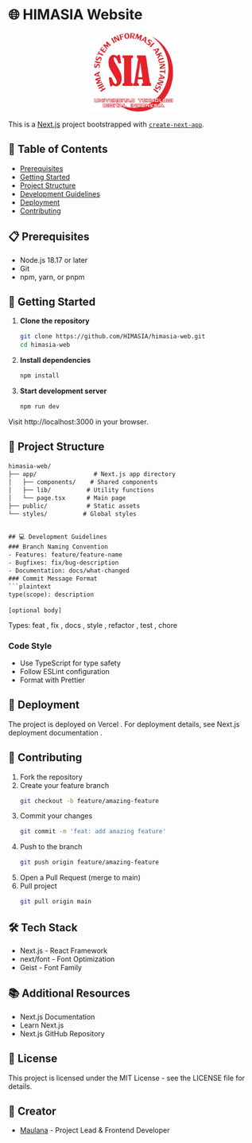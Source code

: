 # 🌐 HIMASIA Website

<p align="center">
  <img src="public/logo.png" alt="HIMASIA Logo" width="200"/>
</p>

This is a [Next.js](https://nextjs.org) project bootstrapped with [`create-next-app`](https://nextjs.org/docs/app/api-reference/cli/create-next-app).

## 📑 Table of Contents
- [Prerequisites](#prerequisites)
- [Getting Started](#getting-started)
- [Project Structure](#project-structure)
- [Development Guidelines](#development-guidelines)
- [Deployment](#deployment)
- [Contributing](#contributing)

## 📋 Prerequisites
- Node.js 18.17 or later
- Git
- npm, yarn, or pnpm

## 🚀 Getting Started

1. **Clone the repository**
   ```bash
   git clone https://github.com/HIMASIA/himasia-web.git
   cd himasia-web

2. **Install dependencies**
   ```bash
   npm install

3. **Start development server**
   ```bash
   npm run dev

Visit http://localhost:3000 in your browser.

## 📁 Project Structure
```plaintext
himasia-web/
├── app/                # Next.js app directory
│   ├── components/    # Shared components
│   ├── lib/          # Utility functions
│   └── page.tsx      # Main page
├── public/           # Static assets
└── styles/          # Global styles
 ```
```

## 💻 Development Guidelines
### Branch Naming Convention
- Features: feature/feature-name
- Bugfixes: fix/bug-description
- Documentation: docs/what-changed
### Commit Message Format
```plaintext
type(scope): description

[optional body]
 ```

Types: feat , fix , docs , style , refactor , test , chore

### Code Style
- Use TypeScript for type safety
- Follow ESLint configuration
- Format with Prettier
## 🚀 Deployment
The project is deployed on Vercel . For deployment details, see Next.js deployment documentation .

## 🤝 Contributing
1. Fork the repository
2. Create your feature branch
   ```bash
   git checkout -b feature/amazing-feature

3. Commit your changes
   ```bash
   git commit -m 'feat: add amazing feature'

4. Push to the branch
   ```bash
   git push origin feature/amazing-feature

5. Open a Pull Request (merge to main)
6. Pull project
    ```bash
    git pull origin main

## 🛠 Tech Stack
- Next.js - React Framework
- next/font - Font Optimization
- Geist - Font Family
## 📚 Additional Resources
- Next.js Documentation
- Learn Next.js
- Next.js GitHub Repository
## 📄 License
This project is licensed under the MIT License - see the LICENSE file for details.

## 📧 Creator
- [Maulana](https://github.com/maulana-tech) - Project Lead & Frontend Developer